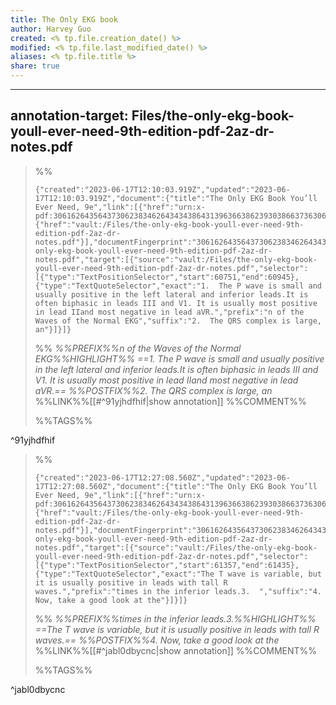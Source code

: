 ```yaml
---
title: The Only EKG book
author: Harvey Guo
created: <% tp.file.creation_date() %>
modified: <% tp.file.last_modified_date() %>
aliases: <% tp.file.title %>
share: true
---
```


---
annotation-target: Files/the-only-ekg-book-youll-ever-need-9th-edition-pdf-2az-dr-notes.pdf
---


>%%
>```annotation-json
>{"created":"2023-06-17T12:10:03.919Z","updated":"2023-06-17T12:10:03.919Z","document":{"title":"The Only EKG Book You’ll Ever Need, 9e","link":[{"href":"urn:x-pdf:30616264356437306238346264343438643139636638623930386637363062356235386162303635343438633365633033666235376231396630336631626439"},{"href":"vault:/Files/the-only-ekg-book-youll-ever-need-9th-edition-pdf-2az-dr-notes.pdf"}],"documentFingerprint":"30616264356437306238346264343438643139636638623930386637363062356235386162303635343438633365633033666235376231396630336631626439"},"uri":"vault:/Files/the-only-ekg-book-youll-ever-need-9th-edition-pdf-2az-dr-notes.pdf","target":[{"source":"vault:/Files/the-only-ekg-book-youll-ever-need-9th-edition-pdf-2az-dr-notes.pdf","selector":[{"type":"TextPositionSelector","start":60751,"end":60945},{"type":"TextQuoteSelector","exact":"1.  The P wave is small and usually positive in the left lateral and inferior leads.It is often biphasic in leads III and V1. It is usually most positive in lead IIand most negative in lead aVR.","prefix":"n of the Waves of the Normal EKG","suffix":"2.  The QRS complex is large, an"}]}]}
>```
>%%
>*%%PREFIX%%n of the Waves of the Normal EKG%%HIGHLIGHT%% ==1.  The P wave is small and usually positive in the left lateral and inferior leads.It is often biphasic in leads III and V1. It is usually most positive in lead IIand most negative in lead aVR.== %%POSTFIX%%2.  The QRS complex is large, an*
>%%LINK%%[[#^91yjhdfhif|show annotation]]
>%%COMMENT%%
>
>%%TAGS%%
>
^91yjhdfhif


>%%
>```annotation-json
>{"created":"2023-06-17T12:27:08.560Z","updated":"2023-06-17T12:27:08.560Z","document":{"title":"The Only EKG Book You’ll Ever Need, 9e","link":[{"href":"urn:x-pdf:30616264356437306238346264343438643139636638623930386637363062356235386162303635343438633365633033666235376231396630336631626439"},{"href":"vault:/Files/the-only-ekg-book-youll-ever-need-9th-edition-pdf-2az-dr-notes.pdf"}],"documentFingerprint":"30616264356437306238346264343438643139636638623930386637363062356235386162303635343438633365633033666235376231396630336631626439"},"uri":"vault:/Files/the-only-ekg-book-youll-ever-need-9th-edition-pdf-2az-dr-notes.pdf","target":[{"source":"vault:/Files/the-only-ekg-book-youll-ever-need-9th-edition-pdf-2az-dr-notes.pdf","selector":[{"type":"TextPositionSelector","start":61357,"end":61435},{"type":"TextQuoteSelector","exact":"The T wave is variable, but it is usually positive in leads with tall R waves.","prefix":"times in the inferior leads.3.  ","suffix":"4.  Now, take a good look at the"}]}]}
>```
>%%
>*%%PREFIX%%times in the inferior leads.3.%%HIGHLIGHT%% ==The T wave is variable, but it is usually positive in leads with tall R waves.== %%POSTFIX%%4.  Now, take a good look at the*
>%%LINK%%[[#^jabl0dbycnc|show annotation]]
>%%COMMENT%%
>
>%%TAGS%%
>
^jabl0dbycnc
